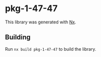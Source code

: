 # pkg-1-47-47

This library was generated with [Nx](https://nx.dev).

## Building

Run `nx build pkg-1-47-47` to build the library.
